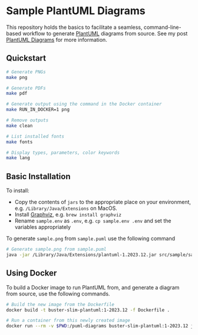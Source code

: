 # Sample PlantUML Diagrams

This repository holds the basics to facilitate a seamless, command-line-based workflow to generate [PlantUML](https://plantuml.com) diagrams from source.
See my post [PlantUML Diagrams](https://danielwiese.com/posts/plantuml-diagrams/) for more information.

## Quickstart

```sh
# Generate PNGs
make png

# Generate PDFs
make pdf

# Generate output using the command in the Docker container
make RUN_IN_DOCKER=1 png

# Remove outputs
make clean

# List installed fonts
make fonts

# Display types, parameters, color keywords
make lang
```

## Basic Installation

To install:

* Copy the contents of `jars` to the appropriate place on your environment, e.g. `/Library/Java/Extensions` on MacOS.
* Install [Graphviz](https://graphviz.org), e.g. `brew install graphviz`
* Rename `sample.env` as `.env`, e.g. `cp sample.env .env` and set the variables appropriately

To generate `sample.png` from `sample.puml` use the following command

```zsh
# Generate sample.png from sample.puml
java -jar /Library/Java/Extensions/plantuml-1.2023.12.jar src/sample/sample.puml
```

## Using Docker

To build a Docker image to run PlantUML from, and generate a diagram from source, use the following commands.

```zsh
# Build the new image from the Dockerfile
docker build -t buster-slim-plantuml:1-2023.12 -f Dockerfile .

# Run a container from this newly created image
docker run --rm -v $PWD:/puml-diagrams buster-slim-plantuml:1-2023.12 java -jar /usr/share/java/plantuml-1.2023.12.jar -o /puml-diagrams/out /puml-diagrams/src/sample/sample-math.puml
```
